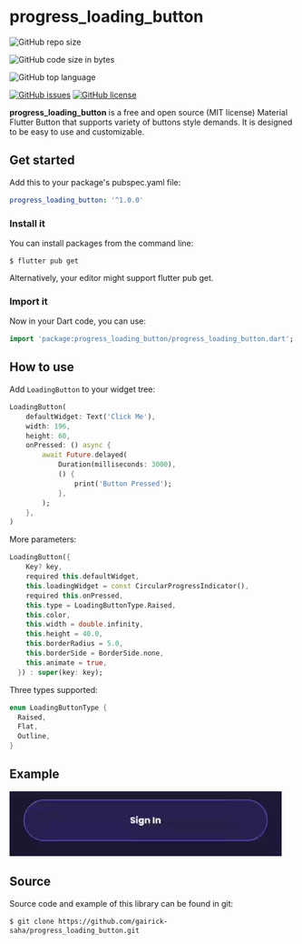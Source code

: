 # progress_loading_button

![GitHub repo size](https://img.shields.io/github/repo-size/gairick-saha/progress_loading_button.svg)

![GitHub code size in bytes](https://img.shields.io/github/languages/code-size/gairick-saha/progress_loading_button.svg)

![GitHub top language](https://img.shields.io/github/languages/top/gairick-saha/progress_loading_button.svg)

[![GitHub issues](https://img.shields.io/github/issues/gairick-saha/progress_loading_button.svg)](https://github.com/gairick-saha/progress_loading_button/issues)
[![GitHub license](https://img.shields.io/github/license/gairick-saha/progress_loading_button.svg)](https://github.com/gairick-saha/progress_loading_button/blob/master/LICENSE)

**progress_loading_button** is a free and open source (MIT license) Material Flutter Button that supports variety of buttons style demands. It is designed to be easy to use and customizable.

## Get started

Add this to your package's pubspec.yaml file:

```yaml
progress_loading_button: '^1.0.0'
```

### **Install it**

You can install packages from the command line:

```
$ flutter pub get
```

Alternatively, your editor might support flutter pub get.

### **Import it**

Now in your Dart code, you can use:

```dart
import 'package:progress_loading_button/progress_loading_button.dart';

```

## How to use

Add `LoadingButton` to your widget tree:

```dart
LoadingButton(
    defaultWidget: Text('Click Me'),
    width: 196,
    height: 60,
    onPressed: () async {
        await Future.delayed(
            Duration(milliseconds: 3000),
            () {
                print('Button Pressed');
            },
        );
    },
)
```

More parameters:

```dart
LoadingButton({
    Key? key,
    required this.defaultWidget,
    this.loadingWidget = const CircularProgressIndicator(),
    required this.onPressed,
    this.type = LoadingButtonType.Raised,
    this.color,
    this.width = double.infinity,
    this.height = 40.0,
    this.borderRadius = 5.0,
    this.borderSide = BorderSide.none,
    this.animate = true,
  }) : super(key: key);
```

Three types supported:

```dart
enum LoadingButtonType {
  Raised,
  Flat,
  Outline,
}
```

## Example

![](./demo/progress_loading_button.gif)

## Source

Source code and example of this library can be found in git:

```
$ git clone https://github.com/gairick-saha/progress_loading_button.git
```
